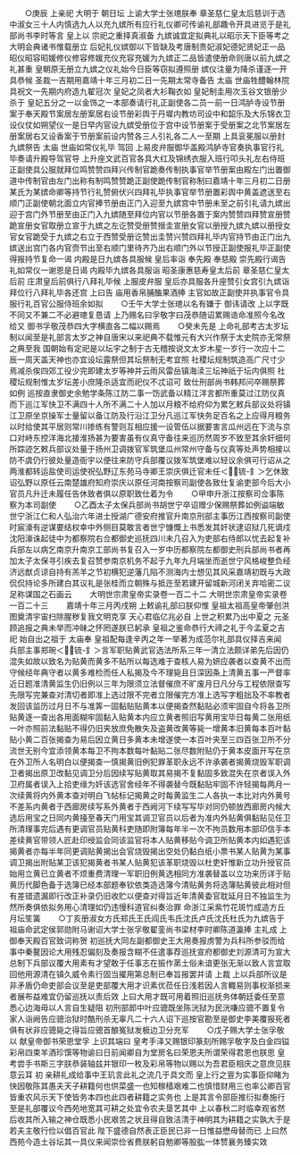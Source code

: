 <!-- { "loadSidebar": true } -->
　　○庚辰  上亲祀  大明于  朝日坛  上谕大学士张璁朕奉  章圣慈仁皇太后慈训于选中淑女三十人内慎选九人以充九嫔所有应行礼仪卿可传谕礼部趣令开具进览于是礼部尚书李时等言  皇上以  宗祀之重择真淑备  九嫔诚宜定拟典礼以昭示天下臣等考之  大明会典诸书惟载册立  后妃礼仪嫔御以下皆缺及考唐制贵妃淑妃德妃贤妃正一品昭仪昭容昭媛修仪修容修媛充仪充容充媛为九嫔正二品皆遣使册命则唐以前九嫔之礼甚重  皇朝原无册立九嫔之仪礼始今日臣等窃拟遵照册  嫔仪注量为降杀谨逐一开具恭候  圣裁一吉期用嘉靖十年三月初二日一先期太常寺备告  太庙  世庙牲醴翰林院具祝文一先期内府造九翟冠次  皇妃之凤者大衫鞠衣如  皇妃制圭用次玉谷文银册少杀于  皇妃五分之一以金饰之一本部奏请行礼正副使各二员一前一日鸿胪寺设节册案于奉天殿节案居左册案居右设节册彩舆于丹墀内教坊司设中和韶乐及大乐锦衣卫设仪仗如朔望仪一是日早内官设九嫔受册位于宫中设节册案于受册案之北节案居左册案居右又设香案于节册案前设内赞各三人引礼各二人一至期  上具衮冕服以册封九嫔祭告  太庙  世庙如常仪礼毕  驾回  上易皮弁服御华盖殿鸿胪寺官奏执事官行礼毕奏请升殿导驾官导  上升座文武百官各具大红及锦绣衣服入班行叩头礼左右侍班正副使具公服就拜位鸣赞赞四拜兴传制官跪奏传制执事官举节册案由殿左门出置御道中传制官由左门出称有制鸣赞赞跪正副使跪传制官称制曰嘉靖十年三月初二日册某氏为某嫔命卿等持节行礼赞俯伏兴四拜礼毕执事官举节册置彩舆中黄盖遮送至右顺门正副使朝北面立内官捧节册由正门入迎至九嫔宫中节册未至之前引礼请九嫔出迎于宫门外节册至由正门入九嫔随至拜位内官以节册各置于案内赞赞四拜赞宣册赞跪宣册女官取册立宣于九嫔之左讫赞受册赞搢圭宣册女官以册授九嫔九嫔以册授女官女官跪受于九嫔之右立于西赞受册讫赞出圭赞兴赞四拜礼毕内官持节由正门出九嫔送出宫门各内官赍节出至右顺门里待齐乃出右顺门外以节授正副使报礼毕正副使得报持节复命一谒  内殿是日九嫔各具服候  皇后率诣  奉先殿  奉慈殿  崇先殿行谒告礼如常仪一谢恩是日谒  内殿毕九嫔各具服诣  昭圣康惠慈寿皇太后前  章圣慈仁皇太后前  庄肃皇后前俱行八拜礼毕候  上服皮弁服  皇后亦具服各升座赞引女宫引九嫔诣拜位行八拜礼毕各还宫  上曰告  庙用香帛脯醢果酒捧  主官如故正副使并执事官令具服行礼百官公服侍班余如拟
　　○壬午大学士张璁以名有嫌于  御讳请改  上以字既不同又不兼二不必避璁复恳请  上乃赐名曰孚敬字曰茂恭随诏累赐诰命准照今名改给又  御书孚敬茂恭四大字横直各二幅以赐焉
　　○癸未先是  上命礼部考古太岁坛制以闻至是礼部言太岁之神自唐宋以来祀典不载惟元有大兴作祭于太史院亦无常祭之典至我  国朝始有定祀是以坛宇之制于古无稽按说文太岁木星一岁行一次应十二辰一周天盖天神也亦宜设坛露祭但其坛祭制无考宜照  社稷坛规制筑造高广尺寸少焉减杀俟四郊工役少完即建太岁等神并云雨风雷岳镇海渎三坛神祇于坛内俱照  社稷坛规制惟太岁坛差小庶隆杀适宜而祀仪不忒诏可  致仕刑部尚书韩邦问卒赐祭葬如例  巡按直隶御史余勉学条陈江防二事一饬武备以精江洋言都所重莫过江防仪真而下巡江军快卫不满四十人所不满二十人加以月粮不给府仰为累乞敕兵部议处将镇江卫原坐京操军士量留以备江防及行沿江卫分凡巡江军快务足百名之上应得月粮务以时给使其平居则常川掺练有警则互相应援一设管伍以据要害言瓜州远在下流与京口对峙东控洋海北接淮扬甚为要害虽有仪真守备往来巡历然周岁不致至其余奸细何所踪迹乞敕兵部议处量于扬州卫调拨官军筑堡瓜州常州守备与仪真等处声势相接以防不虞仍行彼处量造衙宇以便往来防守兵部覆议拨军筑堡难以轻议余俱可行诏从之  两淮都转运盐使司运使祝弘野辽东苑马寺卿王崇庆俱迁官未任＜锍-釒＞乞休致诏弘野以原任云南楚雄府知府崇庆以原任河南按察司副使各致仕复谕吏部今后大小官员凡升迁未履任告休致者俱以原职致仕着为令
　　○甲申升浙江按察司佥事陈察为本司副使
　　○乙酉太子太保兵部尚书胡世宁卒诏赠少保赐祭葬如例谥端敏世宁浙江仁和人弘治六年进士授湖广德安府推官升南京刑部主事历江西按察司副使时宸濠有逆谋要结权幸中外侧目莫敢言者世宁慷慨上书悉发其奸状逮诏狱几死谪戍沈阳濠诛起徒中为都察院右佥都御史巡抚四川未几召入为吏部右侍郎以忧去起复补兵部左以病乞南京升南京工部尚书复召入一岁中历都察院左都御史刑兵部尚书者再加太子太保寻引疾去复召赞参南京机务不起于九年九月端坐而逝世宁风格峻整负经济远猷贞谅自持有羔羊之节初横犯逆藩几陷不测海内士想见其风采嘉靖初既与大政侃侃持论多所建白其议礼是张桂而立朝殊与抵迕至若建开留城新河闭关弃哈密二议足称谋国之石画云
　　大明世宗肃皇帝实录卷一百二十二
大明世宗肃皇帝实录卷一百二十三
　　嘉靖十年三月丙戌朔  上敕谕礼部曰朕仰惟  皇祖太祖高皇帝肇创洪图奠清宇宙扫除腥秽复我文明克享  天心君临亿兆必自  上世之积累乃出中夏之  元圣顾追报之典未举而冲昧之怀罔遂朕已躬承  皇祖之鉴命恭行大禘之礼于今孟夏之吉祀  始自出之祖于  太庙奉  皇祖配每逢辛丙之年一举著为成范尔礼部具仪择吉来闻  兵部主事郑琬＜锍-釒＞言军职贴黄武官选法所系三年一清立法颇详弟先后因仍混失如故以致名为贴黄而黄多不贴所以每选难于查核人易为妍应袭者以查黄不出而守候经年典守者以黄多难检而任人私揭及今不理毙且日深因条上清黄五事一严督率近日题准清黄监生仍旧例以三年为限须立法督催庶不旷废月日凡分与工程依限查写先限写完兼查对清切者即准上选过限不完者立限催完方准上选写字粗拙及不率教者发回该监历过月日不与准筭一固黏贴贴黄本以便揭查然黏贴必须牢固自今将各卫所贴黄逐一查出各用面糊牢固黏入贴黄本内应立黄者照旧写黄用宝毕日每黄二张用纸一叶亦照前法黏贴不得仍旧夹放庶免散失及盗黄改黄等毙一增黄本旧黄每本百叶黏贴小黄二百张揭查为易后因立黄日多黄本未增遂使一本百叶夹至三四百张卫所不分流世无别今宜添领黄本每卫不拘本数每叶黏贴二张尽数附贴仍于黄本皮面开写在京在外卫所人名明白以便揭查一慎揭黄旧例犯罪革职永远不许承袭者揭黄烧毁军职调卫者揭出原卫改黏见调卫分后因续写贴黄取其易揭不复黏固多致混失在京者误入外卫府属者误入上拾吏缘为奸该选官舍经年不得袭替今既黏贴牢固不许轻揭每两月一次续黄将内外黄本查对明白飞帖标记揭黄之时每黄监生二人各执一本比对内外黄号不差系内黄者于西廊房续写系外黄者于西阙河下续写写毕对同仍顿放西廊房内候大选后用宝之日同内黄擡至春天门用宝其调卫官员以后者为准内外贴黄俱黏贴见任卫所清理事完后遇有更调官员贴黄科吏随即附簿每年半一次不拘员数用本部印信手本差续黄官带领人匠赴印绶监会同该监官将本人贴黄移贴今调卫所贴黄本内如遇犯该揭黄者亦每半年同更调贴黄揭出会官烧毁揭出空处仍黏白纸小票书某人贴黄为某事调卫揭出附贴某卫该犯揭黄者书某人贴黄犯该革职烧毁以杜吏奸惟新立功升授官员始用立黄已立黄者不烦重费清理一军职旧例黄选相同方准袭替盖以立功来历详于贴黄历代脚色备于选簿已经本部题奉钦依类造选簿今清贴黄务将选簿贴黄彼此相对但有差错遗漏即行改正补录仍旧收贮以便查对得旨近年清黄委官耽延月日不独监生为然所奏俱依拟务用心清理如仍违慢科道官纠奏治罪  命浙江采紫竹花斑竹成造方丘月坛笙簧
　　○丁亥册淑女方氏郑氏王氏阎氏韦氏沈氏卢氏沈氏杜氏为九嫔告于  祖庙命武定侯郭勋附马谢诏大学士张孚敬翟銮尚书梁材李时卿陈道瀛捧  主礼成  上御奉天殿百官致词称贺  初巡抚大同左副都御史王大用奏报虏警为兵科所参驳而给事中秦鳌因论大用残忍偏刻及奏报含糊不任遣事荐巡抚宣府都御史刘源清可为宣大总制下兵部议覆大用素有才望敢于任事志在振作苐土俗未谙更张无渐以致人言宜取回他用源清在镇久威令素行固当擢用第总制已奉旨报罢并请  上裁  上以兵部所议是非矛盾仍命吏部会议至是吏部覆大用才识素优莅任日浅若因人言輙易则事权渐损来者展布益难宜仍留巡抚以责后效  上曰大用才既可用着照旧巡抚务体朝廷委任至意悉心边海毋以人言自生疑阻  初刑部郎中叶应骢既坐陈洸狱为民洸嗛应骢不置复令家人诣阙告应骢治狱时酷刑杀无辜凡二十六人诏下巡按官勘至是御史李美覆报死者俱有状非应骢毙之得旨应骢首酿冤狱发极边卫分充军
　　○戊子赐大学士张孚敬以  献皇帝御书荣恩堂孚  上识其端曰  皇考手泽又赐银印篆刻所赐孚敬字及白金四镒彩帛四束羊酒珍馔等物谕曰日前闻卿自为堂房名曰荣恩夫所谓荣得君恩也朕思  皇考尝手书斯三字朕恭装轴兹并银印一枚及彩帛等物以赐以为吾君臣相庆之意庶见朕意云耳  初  亲耕礼成给事中王玑言此礼之流几于具文而  皇上行之亶为实事臣仰睹为快因敬陈其愚夫天子耕籍何也供菜盛一也知稼穑艰难二也慎惜财用三也率公卿百官皆重农风示天下使皆务本四也此四者耕籍之实务也  上是其言令部臣推衍拟奏施行至是礼部覆议今西苑地宽其可耕之处宜令农夫垦艺其中  上以春秋二时临幸观省然后收其所入输之神仓既悉小民艰苦之状且得自致洁清于神明其为耕籍之实孰大于是若夫主敬行俭以倡百官此  陛下盛德自然表正臣民已非一日惟益懋毋替而已  上曰然西苑今造土谷坛其一具仪来闻崇俭省费朕躬自勉卿等股肱一体赞襄务臻实效
